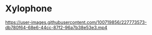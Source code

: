 # Xylophone




https://user-images.githubusercontent.com/100719856/227773573-db780f64-68e6-44cc-87f2-96a7b38e53e3.mp4

